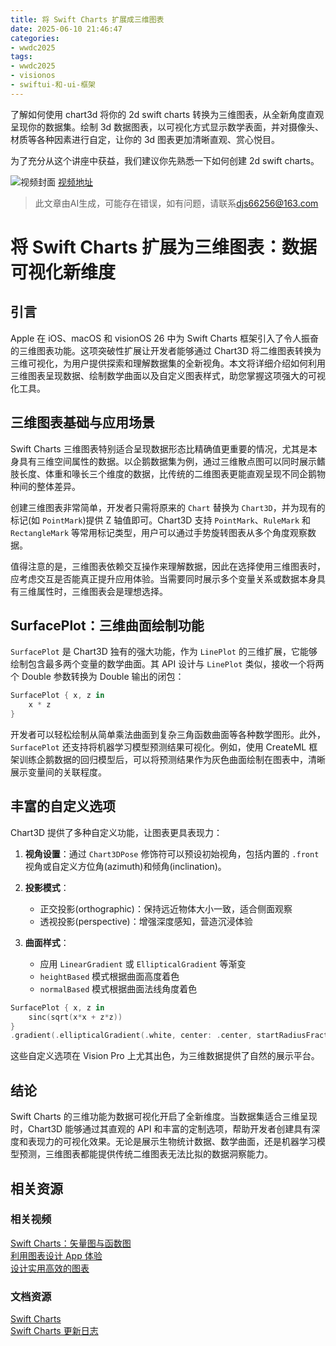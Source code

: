 ```yaml
---
title: 将 Swift Charts 扩展成三维图表
date: 2025-06-10 21:46:47
categories:
- wwdc2025
tags:
- wwdc2025
- visionos
- swiftui-和-ui-框架
---
```

了解如何使用 chart3d 将你的 2d swift charts 转换为三维图表，从全新角度直观呈现你的数据集。绘制 3d 数据图表，以可视化方式显示数学表面，并对摄像头、材质等各种因素进行自定，让你的 3d 图表更加清晰直观、赏心悦目。

为了充分从这个讲座中获益，我们建议你先熟悉一下如何创建 2d swift charts。
<!--more-->

![视频封面](https://devimages-cdn.apple.com/wwdc-services/images/3055294D-836B-4513-B7B0-0BC5666246B0/9954/9954_wide_250x141_2x.jpg)
[视频地址](https://developer.apple.com/cn/videos/play/wwdc2025/313/)
> 此文章由AI生成，可能存在错误，如有问题，请联系[djs66256@163.com](djs66256@163.com)

# 将 Swift Charts 扩展为三维图表：数据可视化新维度

## 引言

Apple 在 iOS、macOS 和 visionOS 26 中为 Swift Charts 框架引入了令人振奋的三维图表功能。这项突破性扩展让开发者能够通过 Chart3D 将二维图表转换为三维可视化，为用户提供探索和理解数据集的全新视角。本文将详细介绍如何利用三维图表呈现数据、绘制数学曲面以及自定义图表样式，助您掌握这项强大的可视化工具。

## 三维图表基础与应用场景

Swift Charts 三维图表特别适合呈现数据形态比精确值更重要的情况，尤其是本身具有三维空间属性的数据。以企鹅数据集为例，通过三维散点图可以同时展示鳍肢长度、体重和喙长三个维度的数据，比传统的二维图表更能直观呈现不同企鹅物种间的整体差异。

创建三维图表非常简单，开发者只需将原来的 `Chart` 替换为 `Chart3D`，并为现有的标记(如 `PointMark`)提供 Z 轴值即可。Chart3D 支持 `PointMark`、`RuleMark` 和 `RectangleMark` 等常用标记类型，用户可以通过手势旋转图表从多个角度观察数据。

值得注意的是，三维图表依赖交互操作来理解数据，因此在选择使用三维图表时，应考虑交互是否能真正提升应用体验。当需要同时展示多个变量关系或数据本身具有三维属性时，三维图表会是理想选择。

## SurfacePlot：三维曲面绘制功能

`SurfacePlot` 是 Chart3D 独有的强大功能，作为 `LinePlot` 的三维扩展，它能够绘制包含最多两个变量的数学曲面。其 API 设计与 `LinePlot` 类似，接收一个将两个 Double 参数转换为 Double 输出的闭包：

```swift
SurfacePlot { x, z in
    x * z
}
```

开发者可以轻松绘制从简单乘法曲面到复杂三角函数曲面等各种数学图形。此外，`SurfacePlot` 还支持将机器学习模型预测结果可视化。例如，使用 CreateML 框架训练企鹅数据的回归模型后，可以将预测结果作为灰色曲面绘制在图表中，清晰展示变量间的关联程度。

## 丰富的自定义选项

Chart3D 提供了多种自定义功能，让图表更具表现力：

1. **视角设置**：通过 `Chart3DPose` 修饰符可以预设初始视角，包括内置的 `.front` 视角或自定义方位角(azimuth)和倾角(inclination)。
   
2. **投影模式**：
   - 正交投影(orthographic)：保持远近物体大小一致，适合侧面观察
   - 透视投影(perspective)：增强深度感知，营造沉浸体验

3. **曲面样式**：
   - 应用 `LinearGradient` 或 `EllipticalGradient` 等渐变
   - `heightBased` 模式根据曲面高度着色
   - `normalBased` 模式根据曲面法线角度着色

```swift
SurfacePlot { x, z in
    sinc(sqrt(x*x + z*z))
}
.gradient(.ellipticalGradient(.white, center: .center, startRadiusFraction: 0, endRadiusFraction: 1))
```

这些自定义选项在 Vision Pro 上尤其出色，为三维数据提供了自然的展示平台。

## 结论

Swift Charts 的三维功能为数据可视化开启了全新维度。当数据集适合三维呈现时，Chart3D 能够通过其直观的 API 和丰富的定制选项，帮助开发者创建具有深度和表现力的可视化效果。无论是展示生物统计数据、数学曲面，还是机器学习模型预测，三维图表都能提供传统二维图表无法比拟的数据洞察能力。

## 相关资源

### 相关视频
[Swift Charts：矢量图与函数图](https://developer.apple.com/videos/play/wwdc2024/10155)  
[利用图表设计 App 体验](https://developer.apple.com/videos/play/wwdc2022/110342)  
[设计实用高效的图表](https://developer.apple.com/videos/play/wwdc2022/110340)  

### 文档资源
[Swift Charts](https://developer.apple.com/documentation/Charts)  
[Swift Charts 更新日志](https://developer.apple.com/documentation/Updates/SwiftCharts)
